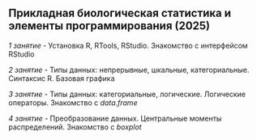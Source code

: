 ## **Прикладная биологическая статистика и элементы программирования (2025)**

_1 занятие_ - Установка R, RTools, RStudio. Знакомство с интерфейсом RStudio

_2 занятие_ - Типы данных: непрерывные, шкальные, категориальные. Синтаксис R. Базовая графика

_3 занятие_ - Типы данных: категориальные, логические. Логические операторы. Знакомство с _data.frame_

_4 занятие_ - Преобразование данных. Центральные моменты распределений. Знакомство с _boxplot_

